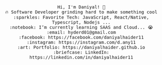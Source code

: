 <p align="center">
  <samp>
    Hi, I'm Daniyal! 👋 <br>
    🔥 Software Developer grinding hard to make something cool  <br>
    :sparkles: Favorite Tech: JavaScript, React/Native, Typescript, Nodejs ... <br>
    :notebook: I’m currently learning SAAS and Cloud... 😭  <br>
    :email:	hyderd01@gmail.com <br>
    :facebook: https://facebook.com/daniyalhaider11 <br>
    :instagram: https://instagram.com/d.any11 <br>
    :art: Portfolio: https://daniyalhaider.github.io <br>
    :briefcase: LinkedIn: https://linkedin.com/in/daniyalhaider11 <br>
  </samp>
</p>


